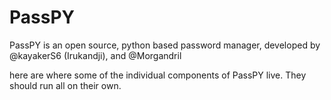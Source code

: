 # PassPY
PassPY is an open source, python based password manager, developed by @kayakerS6 (Irukandji), and @Morgandril

here are where some of the individual components of PassPY live.  They should run all on their own.
